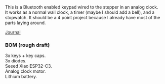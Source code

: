 This is a Bluetooth enabled keypad wired to the stepper in an analog clock. It works as a normal wall clock, a timer (maybe I should add a bell), and a stopwatch. It should be a 4 point project because I already have most of the parts laying around.

[Journal](journal.md)

### BOM (rough draft)

3x keys + key caps.  
3x diodes.  
Seeed Xiao ESP32-C3.  
Analog clock motor.  
Lithium battery.  